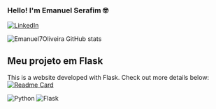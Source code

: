
### Hello! I'm Emanuel Serafim 🤓

[![LinkedIn](https://img.shields.io/badge/LinkedIn-0077B5?style=for-the-badge&logo=linkedin&logoColor=white)](https://www.linkedin.com/in/emanuelserafimoliveira?utm_source=share&utm_campaign=share_via&utm_content=profile&utm_medium=android_app)

![Emanuel7Oliveira GitHub stats](https://github-readme-stats.vercel.app/api?username=Emanuel7Oliveira&show_icons=true&theme=catppuccin_mocha)

## Meu projeto em Flask  
This is a website developed with Flask. Check out more details below: 
[![Readme Card](https://github-readme-stats.vercel.app/api/pin/?username=Emanuel7Oliveira&repo=Flask-website&theme=highcontrast)](https://github.com/Emanuel7Oliveira/Flask-website)

![Python](https://img.shields.io/badge/Python-3.11-blue)
![Flask](https://img.shields.io/badge/Flask-2.3-green)
